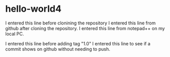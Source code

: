 # hello-world4
I entered this line before clonining the repository
I entered this line from github after cloning the repository.
I entered this line from notepad++ on my local PC.

I entered this line before adding tag "1.0"
I entered this line to see if a commit shows on github without needing to push.